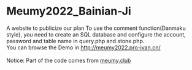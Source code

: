 # Meumy2022_Bainian-Ji
A website to publicize our plan
To use the comment function(Danmaku style), you need to create an SQL database and configure the account, password and table name in query.php and stone.php.<br>
You can browse the Demo in <a href="http://meumy2022.pro-ivan.cn/">http://meumy2022.pro-ivan.cn/</a><br><br>
Notice: Part of the code comes from <a href="https://meumy.club/">meumy.club</a>
